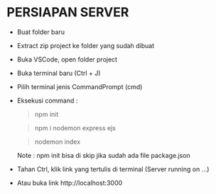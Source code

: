 # PERSIAPAN SERVER
- Buat folder baru
- Extract zip project ke folder yang sudah dibuat
- Buka VSCode, open folder project
- Buka terminal baru (Ctrl + J)
- Pilih terminal jenis CommandPrompt (cmd)
- Eksekusi command :
  > npm init

  > npm i nodemon express ejs

  > nodemon index

  Note : npm init bisa di skip jika sudah ada file package.json
- Tahan Ctrl, klik link yang tertulis di terminal (Server running on ...)
- Atau buka link http://localhost:3000
